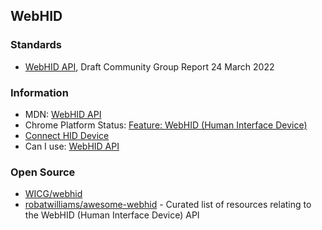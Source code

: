 ## WebHID


### Standards
- [WebHID API](https://wicg.github.io/webhid/), Draft Community Group Report 24 March 2022



### Information
- MDN: [WebHID API](https://developer.mozilla.org/en-US/docs/Web/API/WebHID_API)
- Chrome Platform Status: [Feature: WebHID (Human Interface Device)](https://chromestatus.com/feature/5172464636133376)
- [Connect HID Device](https://web.dev/hid/)
- Can I use: [WebHID API](https://caniuse.com/webhid)


### Open Source
- [WICG/webhid](https://github.com/WICG/webhid)
- [robatwilliams/awesome-webhid](https://github.com/robatwilliams/awesome-webhid) - Curated list of resources relating to the WebHID (Human Interface Device) API


